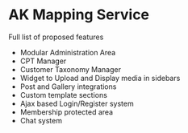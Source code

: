 # AK Mapping Service

Full list of proposed features
* Modular Administration Area
* CPT Manager
* Customer Taxonomy Manager
* Widget to Upload and Display media in sidebars
* Post and Gallery integrations
* Custom template sections
* Ajax based Login/Register system
* Membership protected area
* Chat system